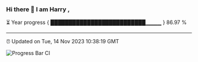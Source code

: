 ### Hi there 👋 I am Harry , 

⏳ Year progress { ██████████████████████████▁▁▁▁ } 86.97 %

---

⏰ Updated on Tue, 14 Nov 2023 10:38:19 GMT

![Progress Bar CI](https://github.com/duykhang68/duykhang68/workflows/Progress%20Bar%20CI/badge.svg)
